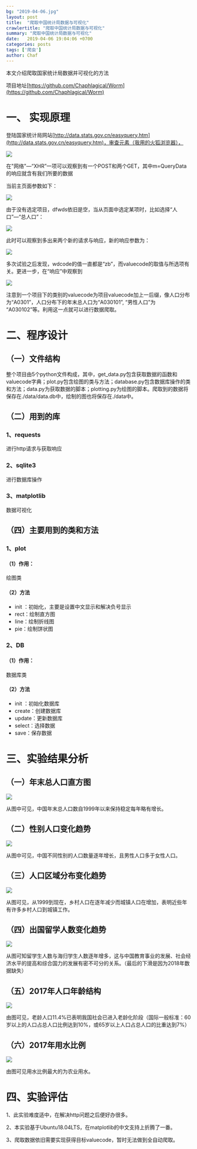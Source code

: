 ```yaml
---
bg: "2019-04-06.jpg"
layout: post
title:  "爬取中国统计局数据与可视化"
crawlertitle: "爬取中国统计局数据与可视化"
summary: "爬取中国统计局数据与可视化"
date:   2019-04-06 19:04:06 +0700
categories: posts
tags: ['爬虫']
author: Chaf
---
```


本文介绍爬取国家统计局数据并可视化的方法

项目地址[https://github.com/Chaphlagical/Worm](https://github.com/Chaphlagical/Worm)

# 一、 实现原理

登陆国家统计局网站[http://data.stats.gov.cn/easyquery.htm](http://data.stats.gov.cn/easyquery.htm)，审查元素（我用的火狐浏览器），

![](/assets/images/worm/1.png)

在"网络"—“XHR”一项可以观察到有一个POST和两个GET，其中m=QueryData的响应就含有我们所要的数据

当前主页面参数如下：

![](/assets/images/worm/2.png)

由于没有选定项目，dfwds依旧是空，当从页面中选定某项时，比如选择“人口”—“总人口”：

![](/assets/images/worm/3.png)

此时可以观察到多出来两个新的请求与响应，新的响应参数为：

![](/assets/images/worm/4.png)

多次试验之后发现，wdcode的值一直都是“zb”，而valuecode的取值与所选项有关。更进一步，在“响应”中观察到

![](/assets/images/worm/5.png)

注意到一个项目下的类别的valuecode为项目valuecode加上一后缀，像人口分布为“A0301”，人口分布下的年末总人口为“A030101”, “男性人口”为 “A030102”等。利用这一点就可以进行数据爬取。

# 二、程序设计

## （一）文件结构

整个项目由5个python文件构成，其中，get_data.py包含获取数据的函数和valuecode字典；plot.py包含绘图的类与方法；database.py包含数据库操作的类和方法；data.py为获取数据的脚本；plotting.py为绘图的脚本。爬取到的数据将保存在./data/data.db中，绘制的图也将保存在./data中。

## （二）用到的库

### 1、requests

进行http请求与获取响应

### 2、sqlite3

进行数据库操作

### 3、matplotlib

数据可视化

## （四）主要用到的类和方法

### 1、plot

#### （1）作用：

绘图类

#### （2）方法

- init ：初始化，主要是设置中文显示和解决负号显示
- rect：绘制直方图
- line：绘制折线图
- pie：绘制饼状图

### 2、DB

#### （1）作用：

数据库类

#### （2）方法

- init ：初始化数据库
- create：创建数据库
- update：更新数据库
- select：选择数据
- save：保存数据

# 三、实验结果分析

## （一）年末总人口直方图

![](/assets/images/worm/%E5%B9%B4%E6%9C%AB%E6%80%BB%E4%BA%BA%E5%8F%A3.png)

从图中可见，中国年末总人口数自1999年以来保持稳定每年略有增长。

## （二）性别人口变化趋势

![](/assets/images/worm/%E6%80%A7%E5%88%AB%E4%BA%BA%E5%8F%A3.png)

从图中可见，中国不同性别的人口数量逐年增长，且男性人口多于女性人口。

## （三）人口区域分布变化趋势

![](/assets/images/worm/%E4%BA%BA%E5%8F%A3%E5%8C%BA%E5%9F%9F%E5%88%86%E5%B8%83%E5%8F%98%E5%8C%96%E8%B6%8B%E5%8A%BF.png)

从图可见，从1999到现在，乡村人口在逐年减少而城镇人口在增加，表明近些年有许多乡村人口到城镇工作。

## （四）出国留学人数变化趋势

![](/assets/images/worm/%E5%87%BA%E5%9B%BD%E7%95%99%E5%AD%A6%E6%83%85%E5%86%B5.png)

从图可知留学生人数与海归学生人数逐年增多，这与中国教育事业的发展、社会经济水平的提高和综合国力的发展有密不可分的关系。（最后的下滑是因为2018年数据缺失）

## （五）2017年人口年龄结构

![](/assets/images/worm/2017%E5%B9%B4%E4%BA%BA%E5%8F%A3%E5%B9%B4%E9%BE%84%E6%AF%94%E4%BE%8B.png)

由图可见，老龄人口11.4%已表明我国社会已进入老龄化阶段（国际一般标准：60岁以上的人口占总人口比例达到10%，或65岁以上人口占总人口的比重达到7%）

## （六）2017年用水比例

![](/assets/images/worm/2017%E5%B9%B4%E7%94%A8%E6%B0%B4%E6%AF%94%E4%BE%8B.png)

由图可见用水比例最大的为农业用水。

# 四、实验评估

1、此实验难度适中，在解决http问题之后便好办很多。

2、本实验基于Ubuntu18.04LTS，在matplotlib的中文支持上折腾了一番。

3、爬取数据依旧需要实现获得目标valuecode，暂时无法做到全自动爬取。
